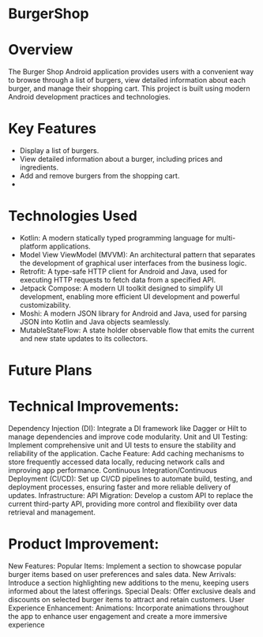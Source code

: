 # BurgerShop

# Overview

The Burger Shop Android application provides users with a convenient way to browse through a list of burgers, view detailed information about each burger, and manage their shopping cart. This project is built using modern Android development practices and technologies.

# Key Features

- Display a list of burgers.
- View detailed information about a burger, including prices and ingredients.
- Add and remove burgers from the shopping cart.
- 
# Technologies Used
- Kotlin: A modern statically typed programming language for multi-platform applications.
- Model View ViewModel (MVVM): An architectural pattern that separates the development of graphical user interfaces from the business logic.
- Retrofit: A type-safe HTTP client for Android and Java, used for executing HTTP requests to fetch data from a specified API.
- Jetpack Compose: A modern UI toolkit designed to simplify UI development, enabling more efficient UI development and powerful customizability.
- Moshi: A modern JSON library for Android and Java, used for parsing JSON into Kotlin and Java objects seamlessly.
- MutableStateFlow: A state holder observable flow that emits the current and new state updates to its collectors.

# Future Plans

# Technical Improvements:
Dependency Injection (DI): Integrate a DI framework like Dagger or Hilt to manage dependencies and improve code modularity.
Unit and UI Testing: Implement comprehensive unit and UI tests to ensure the stability and reliability of the application.
Cache Feature: Add caching mechanisms to store frequently accessed data locally, reducing network calls and improving app performance.
Continuous Integration/Continuous Deployment (CI/CD): Set up CI/CD pipelines to automate build, testing, and deployment processes, ensuring faster and more reliable delivery of updates.
Infrastructure:
API Migration: Develop a custom API to replace the current third-party API, providing more control and flexibility over data retrieval and management.
# Product Improvement:
New Features:
Popular Items: Implement a section to showcase popular burger items based on user preferences and sales data.
New Arrivals: Introduce a section highlighting new additions to the menu, keeping users informed about the latest offerings.
Special Deals: Offer exclusive deals and discounts on selected burger items to attract and retain customers.
User Experience Enhancement:
Animations: Incorporate animations throughout the app to enhance user engagement and create a more immersive experience
